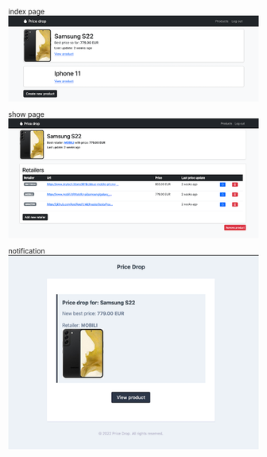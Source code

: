 index page
![index](assets/index.png)


show page
![show](assets/show.png)


notification
![show](assets/notification.png)
